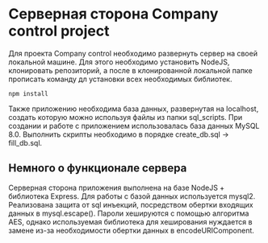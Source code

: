 # Серверная сторона Company control project
Для проекта Company control необходимо развернуть сервер на своей локальной машине. Для этого необходимо установить NodeJS, клонировать репозиторий, а после в клонированной локальной папке прописать команду дл установки всех необходимых библиотек.
```
npm install
```
Также приложению необходима база данных, развернутая на localhost, создать которую можно используя файлы из папки sql_scripts. При создании и работе с приложением использовалась база данных MySQL 8.0. Выполнить скрипты необходимо в порядке create_db.sql -> fill_db.sql.
## Немного о функционале сервера
Серверная сторона приложения выполнена на базе NodeJS + библиотека Express. Для работы с базой данных используется mysql2. Реализована защита от sql инъекций, посредством обертки входящих данных в mysql.escape(). Пароли хешируются с помощью алгоритма AES, однако используемая библиотека для хеширования нуждается в замене из-за необходимости обертки данных в encodeURIComponent.
